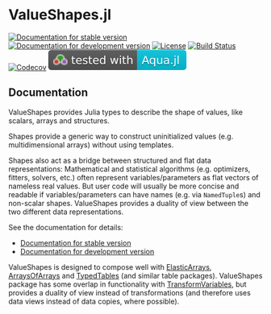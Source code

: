 # ValueShapes.jl

[![Documentation for stable version](https://img.shields.io/badge/docs-stable-blue.svg)](https://oschulz.github.io/ValueShapes.jl/stable)
[![Documentation for development version](https://img.shields.io/badge/docs-dev-blue.svg)](https://oschulz.github.io/ValueShapes.jl/dev)
[![License](http://img.shields.io/badge/license-MIT-brightgreen.svg?style=flat)](LICENSE.md)
[![Build Status](https://github.com/oschulz/ValueShapes.jl/workflows/CI/badge.svg?branch=main)](https://github.com/oschulz/ValueShapes.jl/actions?query=workflow%3ACI)
[![Codecov](https://codecov.io/gh/oschulz/ValueShapes.jl/branch/main/graph/badge.svg)](https://codecov.io/gh/oschulz/ValueShapes.jl)
[![Aqua QA](https://raw.githubusercontent.com/JuliaTesting/Aqua.jl/master/badge.svg)](https://github.com/JuliaTesting/Aqua.jl)


## Documentation

ValueShapes provides Julia types to describe the shape of values, like
scalars, arrays and structures.

Shapes provide a generic way to construct uninitialized values (e.g.
multidimensional arrays) without using templates.

Shapes also act as a bridge between structured and flat data representations:
Mathematical and statistical algorithms (e.g. optimizers, fitters, solvers,
etc.) often represent variables/parameters as flat vectors of nameless real
values. But user code will usually be more concise and readable if
variables/parameters can have names (e.g. via `NamedTuple`s) and non-scalar
shapes. ValueShapes provides a duality of view between the two different data
representations.

See the documentation for details:

* [Documentation for stable version](https://oschulz.github.io/ValueShapes.jl/stable)
* [Documentation for development version](https://oschulz.github.io/ValueShapes.jl/dev)

ValueShapes is designed to compose well with
[ElasticArrays](https://github.com/JuliaArrays/ElasticArrays.jl),
[ArraysOfArrays](https://github.com/oschulz/ArraysOfArrays.jl) and
[TypedTables](https://github.com/FugroRoames/TypedTables.jl) (and similar
table packages). ValueShapes package has some overlap in functionality
with [TransformVariables](https://github.com/tpapp/TransformVariables.jl), but
provides a duality of view instead of transformations (and therefore uses data
views instead of data copies, where possible).
